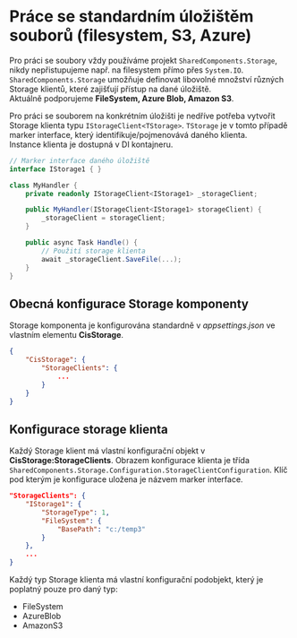 ﻿# Práce se standardním úložištěm souborů (filesystem, S3, Azure)
Pro práci se soubory vždy používáme projekt `SharedComponents.Storage`, nikdy nepřistupujeme např. na filesystem přímo přes `System.IO`.  
`SharedComponents.Storage` umožňuje definovat libovolné množství různých Storage klientů, které zajišťují přístup na dané úložiště.  
Aktuálně podporujeme **FileSystem, Azure Blob, Amazon S3**.

Pro práci se souborem na konkrétním úložišti je nedříve potřeba vytvořit Storage klienta typu `IStorageClient<TStorage>`.
`TStorage` je v tomto případě marker interface, který identifikuje/pojmenovává daného klienta.  
Instance klienta je dostupná v DI kontajneru.

```csharp
// Marker interface daného úložiště
interface IStorage1 { }

class MyHandler {
    private readonly IStorageClient<IStorage1> _storageClient;

    public MyHandler(IStorageClient<IStorage1> storageClient) {
        _storageClient = storageClient;
    }

    public async Task Handle() {
        // Použití storage klienta
        await _storageClient.SaveFile(...);
    }
}
```

## Obecná konfigurace Storage komponenty
Storage komponenta je konfigurována standardně v *appsettings.json* ve vlastním elementu **CisStorage**.

```json
{
    "CisStorage": {
        "StorageClients": {
            ...
        }
    }
}
```

## Konfigurace storage klienta
Každý Storage klient má vlastní konfigurační objekt v **CisStorage:StorageClients**.
Obrazem konfigurace klienta je třída `SharedComponents.Storage.Configuration.StorageClientConfiguration`.
Klíč pod kterým je konfigurace uložena je názvem marker interface.

```json
"StorageClients": {
    "IStorage1": {
        "StorageType": 1,
        "FileSystem": {
            "BasePath": "c:/temp3"
        }
    },
    ...
}
```

Každý typ Storage klienta má vlastní konfigurační podobjekt, který je poplatný pouze pro daný typ:
- FileSystem
- AzureBlob
- AmazonS3


